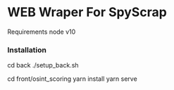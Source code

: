 # WEB Wraper For SpyScrap

Requirements node v10


### Installation

cd back
./setup_back.sh


cd front/osint_scoring
yarn install
yarn serve

